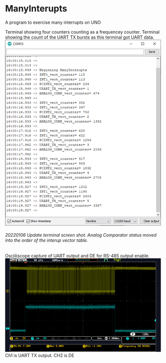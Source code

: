 # ManyInterupts
A program to exercise many interrupts on UNO 

Terminal showing four counters counting as a frequencey counter. 
Terminal showing the count of the UART TX bursts as this terminal got UART data.  
![Screen shot of Arduino IDE Terminal](FourInteruptsCounting.gif)
###### 20220106 Update terminal screen shot. Analog Comparator status moved into the order of the interup vector table.

 
Osciiliscope capture of UART output and DE for RS-485 output enable. 
![Screen shot of UART TX and DE](RS-485Enable.png)  
Ch1 is UART TX output. CH2 is DE  


